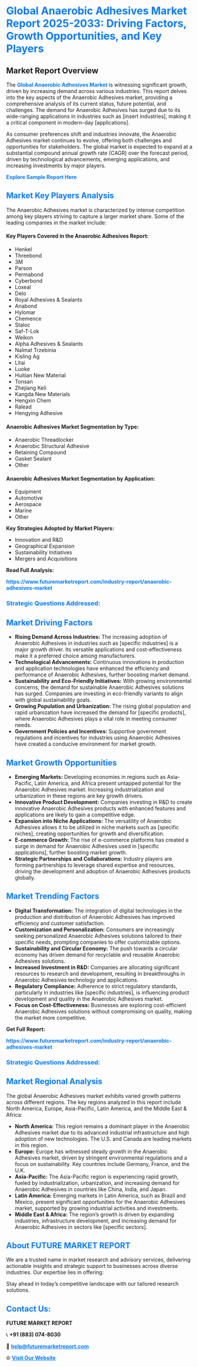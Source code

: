<h1 style="color: #007BFF;">Global Anaerobic Adhesives Market Report 2025-2033: Driving Factors, Growth Opportunities, and Key Players</h1>

<section id="overview">
<h2>Market Report Overview</h2>
<p>The <a href="https://www.futuremarketreport.com/industry-report/anaerobic-adhesives-market" style="color: #007BFF; text-decoration: none;"><strong>Global Anaerobic Adhesives Market</strong></a> is witnessing significant growth, driven by increasing demand across various industries. This report delves into the key aspects of the Anaerobic Adhesives market, providing a comprehensive analysis of its current status, future potential, and challenges. The demand for Anaerobic Adhesives has surged due to its wide-ranging applications in industries such as [insert industries], making it a critical component in modern-day [applications].</p>
<p>As consumer preferences shift and industries innovate, the Anaerobic Adhesives market continues to evolve, offering both challenges and opportunities for stakeholders. The global market is expected to expand at a substantial compound annual growth rate (CAGR) over the forecast period, driven by technological advancements, emerging applications, and increasing investments by major players.</p>
</section>

<section id="overview">
<p><a href="https://www.futuremarketreport.com/request-sample/reportId=30359" style="color: #007BFF; text-decoration: none;"><strong>Explore Sample Report Here</strong></a></p>
</section>

<section id="key-players">
<h2 style="color: #007BFF;">Market Key Players Analysis</h2>
<p>The Anaerobic Adhesives market is characterized by intense competition among key players striving to capture a larger market share. Some of the leading companies in the market include:</p>
<h4>Key Players Covered in the Anaerobic Adhesives Report:</h4>
<ul><li>Henkel</li><li>Threebond</li><li>3M</li><li>Parson</li><li>Permabond</li><li>Cyberbond</li><li>Loxeal</li><li>Delo</li><li>Royal Adhesives &amp; Sealants</li><li>Anabond</li><li>Hylomar</li><li>Chemence</li><li>Staloc</li><li>Saf-T-Lok</li><li>Weikon</li><li>Alpha Adhesives &amp; Sealants</li><li>Nalmat Trzebinia</li><li>Kisling Ag</li><li>Litai</li><li>Luoke</li><li>Huitian New Material</li><li>Tonsan</li><li>Zhejiang Keli</li><li>Kangda New Materials</li><li>Hengxin Chem</li><li>Ralead</li><li>Hengying Adhesive</li></ul>
<h4>Anaerobic Adhesives Market Segmentation by Type:</h4>
<ul><li>Anaerobic Threadlocker</li><li>Anaerobic Structural Adhesive</li><li>Retaining Compound</li><li>Gasket Sealant</li><li>Other</li></ul>

<h4>Anaerobic Adhesives Market Segmentation by Application:</h4>
<ul><li>Equipment</li><li>Automotive</li><li>Aerospace</li><li>Marine</li><li>Other</li></ul>
<p><strong>Key Strategies Adopted by Market Players:</strong></p>
<ul>
<li>Innovation and R&D</li>
<li>Geographical Expansion</li>
<li>Sustainability Initiatives</li>
<li>Mergers and Acquisitions</li>
</ul>
</section>

<section>
<p><strong>Read Full Analysis: </strong></p><a href="https://www.futuremarketreport.com/industry-report/anaerobic-adhesives-market" style="color: #007BFF; text-decoration: none;"><strong>https://www.futuremarketreport.com/industry-report/anaerobic-adhesives-market</strong></a>
<h3 style="color: #007BFF;">Strategic Questions Addressed:</h3>
</section>

<section id="driving-factors">
<h2 style="color: #007BFF;">Market Driving Factors</h2>
<ul>
<li><strong>Rising Demand Across Industries:</strong> The increasing adoption of Anaerobic Adhesives in industries such as [specific industries] is a major growth driver. Its versatile applications and cost-effectiveness make it a preferred choice among manufacturers.</li>
<li><strong>Technological Advancements:</strong> Continuous innovations in production and application technologies have enhanced the efficiency and performance of Anaerobic Adhesives, further boosting market demand.</li>
<li><strong>Sustainability and Eco-Friendly Initiatives:</strong> With growing environmental concerns, the demand for sustainable Anaerobic Adhesives solutions has surged. Companies are investing in eco-friendly variants to align with global sustainability goals.</li>
<li><strong>Growing Population and Urbanization:</strong> The rising global population and rapid urbanization have increased the demand for [specific products], where Anaerobic Adhesives plays a vital role in meeting consumer needs.</li>
<li><strong>Government Policies and Incentives:</strong> Supportive government regulations and incentives for industries using Anaerobic Adhesives have created a conducive environment for market growth.</li>
</ul>
</section>

<section id="growth-opportunities">
<h2 style="color: #007BFF;">Market Growth Opportunities</h2>
<ul>
<li><strong>Emerging Markets:</strong> Developing economies in regions such as Asia-Pacific, Latin America, and Africa present untapped potential for the Anaerobic Adhesives market. Increasing industrialization and urbanization in these regions are key growth drivers.</li>
<li><strong>Innovative Product Development:</strong> Companies investing in R&D to create innovative Anaerobic Adhesives products with enhanced features and applications are likely to gain a competitive edge.</li>
<li><strong>Expansion into Niche Applications:</strong> The versatility of Anaerobic Adhesives allows it to be utilized in niche markets such as [specific niches], creating opportunities for growth and diversification.</li>
<li><strong>E-commerce Growth:</strong> The rise of e-commerce platforms has created a surge in demand for Anaerobic Adhesives used in [specific applications], further boosting market growth.</li>
<li><strong>Strategic Partnerships and Collaborations:</strong> Industry players are forming partnerships to leverage shared expertise and resources, driving the development and adoption of Anaerobic Adhesives products globally.</li>
</ul>
</section>

<section id="trending-factors">
<h2 style="color: #007BFF;">Market Trending Factors</h2>
<ul>
<li><strong>Digital Transformation:</strong> The integration of digital technologies in the production and distribution of Anaerobic Adhesives has improved efficiency and customer satisfaction.</li>
<li><strong>Customization and Personalization:</strong> Consumers are increasingly seeking personalized Anaerobic Adhesives solutions tailored to their specific needs, prompting companies to offer customizable options.</li>
<li><strong>Sustainability and Circular Economy:</strong> The push towards a circular economy has driven demand for recyclable and reusable Anaerobic Adhesives solutions.</li>
<li><strong>Increased Investment in R&D:</strong> Companies are allocating significant resources to research and development, resulting in breakthroughs in Anaerobic Adhesives technology and applications.</li>
<li><strong>Regulatory Compliance:</strong> Adherence to strict regulatory standards, particularly in industries like [specific industries], is influencing product development and quality in the Anaerobic Adhesives market.</li>
<li><strong>Focus on Cost-Effectiveness:</strong> Businesses are exploring cost-efficient Anaerobic Adhesives solutions without compromising on quality, making the market more competitive.</li>
</ul>
</section>

<section>
<p><strong>Get Full Report: </strong></p><a href="https://www.futuremarketreport.com/industry-report/anaerobic-adhesives-market" style="color: #007BFF; text-decoration: none;"><strong>https://www.futuremarketreport.com/industry-report/anaerobic-adhesives-market</strong></a>
<h3 style="color: #007BFF;">Strategic Questions Addressed:</h3>
</section>


<section id="regional-analysis">
<h2 style="color: #007BFF;">Market Regional Analysis</h2>
<p>The global Anaerobic Adhesives market exhibits varied growth patterns across different regions. The key regions analyzed in this report include North America, Europe, Asia-Pacific, Latin America, and the Middle East & Africa:</p>
<ul>
<li><strong>North America:</strong> This region remains a dominant player in the Anaerobic Adhesives market due to its advanced industrial infrastructure and high adoption of new technologies. The U.S. and Canada are leading markets in this region.</li>
<li><strong>Europe:</strong> Europe has witnessed steady growth in the Anaerobic Adhesives market, driven by stringent environmental regulations and a focus on sustainability. Key countries include Germany, France, and the U.K.</li>
<li><strong>Asia-Pacific:</strong> The Asia-Pacific region is experiencing rapid growth, fueled by industrialization, urbanization, and increasing demand for Anaerobic Adhesives in countries like China, India, and Japan.</li>
<li><strong>Latin America:</strong> Emerging markets in Latin America, such as Brazil and Mexico, present significant opportunities for the Anaerobic Adhesives market, supported by growing industrial activities and investments.</li>
<li><strong>Middle East & Africa:</strong> The region’s growth is driven by expanding industries, infrastructure development, and increasing demand for Anaerobic Adhesives in sectors like [specific sectors].</li>
</ul>
</section>

<footer>
<h2 style="color: #007BFF;">About FUTURE MARKET REPORT</h2>
<p>We are a trusted name in market research and advisory services, delivering actionable insights and strategic support to businesses across diverse industries. Our expertise lies in offering:</p>

<p>Stay ahead in today’s competitive landscape with our tailored research solutions.</p>

<h2 style="color: #007BFF;">Contact Us:</h2>
<p><strong>FUTURE MARKET REPORT</strong></p>
<p>📞 <strong>+91 (883) 074-8030</strong></p>
<p>📧 <strong><a href="mailto:help@futuremarketreport.com" style="color: #007BFF;">help@futuremarketreport.com</a></strong></p>
<p>🌐 <strong><a href="https://www.futuremarketreport.com/" style="color: #007BFF;">Visit Our Website</a></strong></p>
</footer>